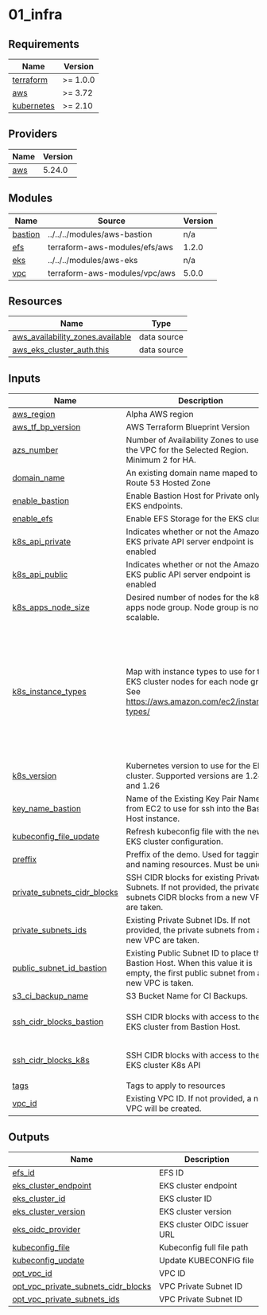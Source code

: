 # 01_infra

<!-- BEGINNING OF PRE-COMMIT-TERRAFORM DOCS HOOK -->
## Requirements

| Name | Version |
|------|---------|
| <a name="requirement_terraform"></a> [terraform](#requirement\_terraform) | >= 1.0.0 |
| <a name="requirement_aws"></a> [aws](#requirement\_aws) | >= 3.72 |
| <a name="requirement_kubernetes"></a> [kubernetes](#requirement\_kubernetes) | >= 2.10 |

## Providers

| Name | Version |
|------|---------|
| <a name="provider_aws"></a> [aws](#provider\_aws) | 5.24.0 |

## Modules

| Name | Source | Version |
|------|--------|---------|
| <a name="module_bastion"></a> [bastion](#module\_bastion) | ../../../modules/aws-bastion | n/a |
| <a name="module_efs"></a> [efs](#module\_efs) | terraform-aws-modules/efs/aws | 1.2.0 |
| <a name="module_eks"></a> [eks](#module\_eks) | ../../../modules/aws-eks | n/a |
| <a name="module_vpc"></a> [vpc](#module\_vpc) | terraform-aws-modules/vpc/aws | 5.0.0 |

## Resources

| Name | Type |
|------|------|
| [aws_availability_zones.available](https://registry.terraform.io/providers/hashicorp/aws/latest/docs/data-sources/availability_zones) | data source |
| [aws_eks_cluster_auth.this](https://registry.terraform.io/providers/hashicorp/aws/latest/docs/data-sources/eks_cluster_auth) | data source |

## Inputs

| Name | Description | Type | Default | Required |
|------|-------------|------|---------|:--------:|
| <a name="input_aws_region"></a> [aws\_region](#input\_aws\_region) | Alpha AWS region | `string` | n/a | yes |
| <a name="input_aws_tf_bp_version"></a> [aws\_tf\_bp\_version](#input\_aws\_tf\_bp\_version) | AWS Terraform Blueprint Version | `string` | `"v5"` | no |
| <a name="input_azs_number"></a> [azs\_number](#input\_azs\_number) | Number of Availability Zones to use for the VPC for the Selected Region. Minimum 2 for HA. | `number` | `3` | no |
| <a name="input_domain_name"></a> [domain\_name](#input\_domain\_name) | An existing domain name maped to a Route 53 Hosted Zone | `string` | n/a | yes |
| <a name="input_enable_bastion"></a> [enable\_bastion](#input\_enable\_bastion) | Enable Bastion Host for Private only EKS endpoints. | `bool` | `false` | no |
| <a name="input_enable_efs"></a> [enable\_efs](#input\_enable\_efs) | Enable EFS Storage for the EKS cluster. | `bool` | `true` | no |
| <a name="input_k8s_api_private"></a> [k8s\_api\_private](#input\_k8s\_api\_private) | Indicates whether or not the Amazon EKS private API server endpoint is enabled | `bool` | `false` | no |
| <a name="input_k8s_api_public"></a> [k8s\_api\_public](#input\_k8s\_api\_public) | Indicates whether or not the Amazon EKS public API server endpoint is enabled | `bool` | `true` | no |
| <a name="input_k8s_apps_node_size"></a> [k8s\_apps\_node\_size](#input\_k8s\_apps\_node\_size) | Desired number of nodes for the k8s-apps node group. Node group is not scalable. | `number` | `1` | no |
| <a name="input_k8s_instance_types"></a> [k8s\_instance\_types](#input\_k8s\_instance\_types) | Map with instance types to use for the EKS cluster nodes for each node group. See https://aws.amazon.com/ec2/instance-types/ | `map(list(string))` | <pre>{<br>  "agent": [<br>    "m5.2xlarge"<br>  ],<br>  "agent-spot": [<br>    "m5.2xlarge"<br>  ],<br>  "cb-apps": [<br>    "m5d.4xlarge"<br>  ],<br>  "k8s-apps": [<br>    "m5.8xlarge"<br>  ]<br>}</pre> | no |
| <a name="input_k8s_version"></a> [k8s\_version](#input\_k8s\_version) | Kubernetes version to use for the EKS cluster. Supported versions are 1.24. and 1.26 | `string` | `"1.26"` | no |
| <a name="input_key_name_bastion"></a> [key\_name\_bastion](#input\_key\_name\_bastion) | Name of the Existing Key Pair Name from EC2 to use for ssh into the Bastion Host instance. | `string` | `""` | no |
| <a name="input_kubeconfig_file_update"></a> [kubeconfig\_file\_update](#input\_kubeconfig\_file\_update) | Refresh kubeconfig file with the new EKS cluster configuration. | `bool` | `false` | no |
| <a name="input_preffix"></a> [preffix](#input\_preffix) | Preffix of the demo. Used for tagging and naming resources. Must be unique. | `string` | n/a | yes |
| <a name="input_private_subnets_cidr_blocks"></a> [private\_subnets\_cidr\_blocks](#input\_private\_subnets\_cidr\_blocks) | SSH CIDR blocks for existing Private Subnets. If not provided, the private subnets CIDR blocks from a new VPC are taken. | `list(string)` | `[]` | no |
| <a name="input_private_subnets_ids"></a> [private\_subnets\_ids](#input\_private\_subnets\_ids) | Existing Private Subnet IDs. If not provided, the private subnets from a new VPC are taken. | `list(string)` | `[]` | no |
| <a name="input_public_subnet_id_bastion"></a> [public\_subnet\_id\_bastion](#input\_public\_subnet\_id\_bastion) | Existing Public Subnet ID to place the Bastion Host. When this value it is empty, the first public subnet from a new VPC is taken. | `string` | `""` | no |
| <a name="input_s3_ci_backup_name"></a> [s3\_ci\_backup\_name](#input\_s3\_ci\_backup\_name) | S3 Bucket Name for CI Backups. | `string` | n/a | yes |
| <a name="input_ssh_cidr_blocks_bastion"></a> [ssh\_cidr\_blocks\_bastion](#input\_ssh\_cidr\_blocks\_bastion) | SSH CIDR blocks with access to the EKS cluster from Bastion Host. | `list(string)` | <pre>[<br>  "0.0.0.0/0"<br>]</pre> | no |
| <a name="input_ssh_cidr_blocks_k8s"></a> [ssh\_cidr\_blocks\_k8s](#input\_ssh\_cidr\_blocks\_k8s) | SSH CIDR blocks with access to the EKS cluster K8s API | `list(string)` | <pre>[<br>  "0.0.0.0/0"<br>]</pre> | no |
| <a name="input_tags"></a> [tags](#input\_tags) | Tags to apply to resources | `map(string)` | `{}` | no |
| <a name="input_vpc_id"></a> [vpc\_id](#input\_vpc\_id) | Existing VPC ID. If not provided, a new VPC will be created. | `string` | `""` | no |

## Outputs

| Name | Description |
|------|-------------|
| <a name="output_efs_id"></a> [efs\_id](#output\_efs\_id) | EFS ID |
| <a name="output_eks_cluster_endpoint"></a> [eks\_cluster\_endpoint](#output\_eks\_cluster\_endpoint) | EKS cluster endpoint |
| <a name="output_eks_cluster_id"></a> [eks\_cluster\_id](#output\_eks\_cluster\_id) | EKS cluster ID |
| <a name="output_eks_cluster_version"></a> [eks\_cluster\_version](#output\_eks\_cluster\_version) | EKS cluster version |
| <a name="output_eks_oidc_provider"></a> [eks\_oidc\_provider](#output\_eks\_oidc\_provider) | EKS cluster OIDC issuer URL |
| <a name="output_kubeconfig_file"></a> [kubeconfig\_file](#output\_kubeconfig\_file) | Kubeconfig full file path |
| <a name="output_kubeconfig_update"></a> [kubeconfig\_update](#output\_kubeconfig\_update) | Update KUBECONFIG file |
| <a name="output_opt_vpc_id"></a> [opt\_vpc\_id](#output\_opt\_vpc\_id) | VPC ID |
| <a name="output_opt_vpc_private_subnets_cidr_blocks"></a> [opt\_vpc\_private\_subnets\_cidr\_blocks](#output\_opt\_vpc\_private\_subnets\_cidr\_blocks) | VPC Private Subnet ID |
| <a name="output_opt_vpc_private_subnets_ids"></a> [opt\_vpc\_private\_subnets\_ids](#output\_opt\_vpc\_private\_subnets\_ids) | VPC Private Subnet ID |
<!-- END OF PRE-COMMIT-TERRAFORM DOCS HOOK -->
